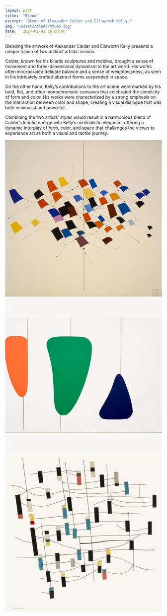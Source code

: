 ```yaml
---
layout: post
title:  "Blend"
excerpt: "Blend of Alexander Calder and Ellsworth Kelly."
img: "/assets/blend/thumb.jpg"
date:   2024-01-01 16:00:00
---
```


Blending the artwork of Alexander Calder and Ellsworth Kelly presents a unique fusion of two distinct artistic visions.

Calder, known for his kinetic sculptures and mobiles, brought a sense of movement and three-dimensional dynamism to the art world. His works often incorporated delicate balance and a sense of weightlessness, as seen in his intricately crafted abstract forms suspended in space.

On the other hand, Kelly’s contributions to the art scene were marked by his bold, flat, and often monochromatic canvases that celebrated the simplicity of form and color. His works were characterized by a strong emphasis on the interaction between color and shape, creating a visual dialogue that was both minimalist and powerful.

Combining the two artists’ styles would result in a harmonious blend of Calder’s kinetic energy with Kelly’s minimalistic elegance, offering a dynamic interplay of form, color, and space that challenges the viewer to experience art as both a visual and tactile journey.

<div class="art">

  <div class="blendpiece">
    <img src="/assets/blend/flags.webp" alt="Blend" />
  </div>

  <div class="blendpiece">
    <img src="/assets/blend/shapes.webp" alt="Blend" />
  </div>

  <div class="blendpiece">
    <img src="/assets/blend/rectangles.png" alt="Blend" />
  </div>

</div>
